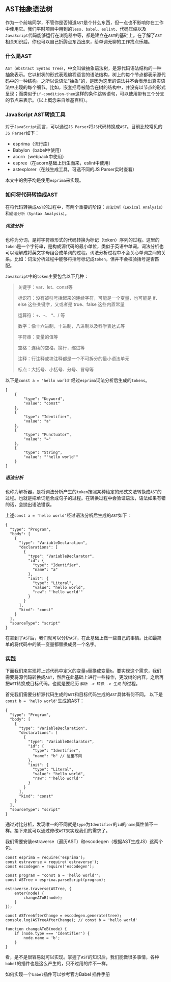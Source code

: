 ## AST抽象语法树

作为一个前端同学，不管你是否知道`AST`是个什么东西，但一点也不影响你在工作中使用它。我们平时项目中用到的`less`、`babel`、`eslint`、代码压缩以及`JavaScript`代码能够运行在浏览器中等，都是建立在`AST`的基础上。在了解了`AST`相关知识后，你也可以自己折腾点东西出来，给单调无聊的工作找点乐趣。

### 什么是AST

`AST（Abstract Syntax Tree）`，中文叫做抽象语法树，是源代码语法结构的一种抽象表示。它以树状的形式表现编程语言的语法结构，树上的每个节点都表示源代码中的一种结构。之所以说语法"抽象"的，是因为这里的语法并不会表示出真实语法中出现的每个细节。比如，嵌套括号被隐含在树的结构中，并没有以节点的形式呈现；而类似于`if-condition-then`这样的条件跳转语句，可以使用带有三个分支的节点来表示。（以上概念来自维基百科）。

### JavaScript AST转换工具

对于`JavaScript`而言，可以通过`JS Parser`将`JS`代码转换成`AST`。目前比较常见的`JS Parser`如下：

- esprima（流行库）
- Babylon（babel中使用）
- acorn（webpack中使用）
- espree（在acorn基础上衍生而来，eslint中使用）
- astexplorer（在线生成工具，可选不同的JS Parser实时查看）

本文中的例子均是使用`esprima`来实现。

### 如何将代码转换成AST

在将代码转换成`AST`的过程中，有两个重要的阶段：`词法分析（Lexical Analysis）`和`语法分析（Syntax Analysis）`。

##### 词法分析

也称为分词，是将字符串形式的代码转换为标记（token）序列的过程。这里的`token`是一个字符串，是构成源代码的最小单位，类似于英语中单词。词法分析也可以理解成将英文字母组合成单词的过程。词法分析过程中不会关心单词之间的关系。比如：词法分析过程中能够将括号标记成`token`，但并不会校验括号是否匹配。

`JavaScript`中的`token`主要包含以下几种：

> 关键字：var、let、const等
>
> 标识符：没有被引号括起来的连续字符，可能是一个变量，也可能是 if、else 这些关键字，又或者是 true、false 这些内置常量
>
> 运算符：+、-、 *、/ 等
>
> 数字：像十六进制，十进制，八进制以及科学表达式等
>
> 字符串：变量的值等
>
> 空格：连续的空格，换行，缩进等
>
> 注释：行注释或块注释都是一个不可拆分的最小语法单元
>
> 标点：大括号、小括号、分号、冒号等

以下是`const a = 'hello world'`经过`esprima`词法分析后生成的`tokens`。

```
[
    {
        "type": "Keyword",
        "value": "const"
    },
    {
        "type": "Identifier",
        "value": "a"
    },
    {
        "type": "Punctuator",
        "value": "="
    },
    {
        "type": "String",
        "value": "'hello world'"
    }
]
```

##### 语法分析

也称为解析器，是将词法分析产生的`token`按照某种给定的形式文法转换成`AST`的过程。也就是把单词组合成句子的过程。在转换过程中会验证语法，语法如果有错的话，会抛出语法错误。

上述`const a = 'hello world'`经过语法分析后生成的`AST`如下：

```
{
  "type": "Program",
  "body": [
    {
      "type": "VariableDeclaration",
      "declarations": [
        {
          "type": "VariableDeclarator",
          "id": {
            "type": "Identifier",
            "name": "a"
          },
          "init": {
            "type": "Literal",
            "value": "hello world",
            "raw": "'hello world'"
          }
        }
      ],
      "kind": "const"
    }
  ],
  "sourceType": "script"
}
```

在拿到了`AST`后，我们就可以分析`AST`，在此基础上做一些自己的事情。比如最简单的将代码中的某一变量都替换成另一个名字。

### 实践

下面我们来实现将上述代码中定义的变量`a`替换成变量`b`。要实现这个需求，我们需要将源代码转换成`AST`，然后在此基础上进行一些操作，更改树的内容，之后再把`AST`转换成目标代码。也就是要经历 `解析 -> 转换 -> 生成` 的过程。

首先我们需要分析源代码生成的`AST`和目标代码生成的`AST`具体有何不同。
以下是`const b = 'hello world'`生成的AST：

```
{
  "type": "Program",
  "body": [
    {
      "type": "VariableDeclaration",
      "declarations": [
        {
          "type": "VariableDeclarator",
          "id": {
            "type": "Identifier",
            "name": "b" // 这里不同
          },
          "init": {
            "type": "Literal",
            "value": "hello world",
            "raw": "'hello world'"
          }
        }
      ],
      "kind": "const"
    }
  ],
  "sourceType": "script"
}
```

通过对比分析，发现唯一的不同就是`type`为`Identifier`的`id`的`name`属性值不一样。接下来就可以通过修改`AST`来实现我们的需求了。

我们需要安装estraverse（遍历AST）和escodegen（根据AST生成JS）这两个包。

```
const esprima = require('esprima');
const estraverse = require('estraverse');
const escodegen = require('escodegen');

const program = "const a = 'hello world'";
const ASTree = esprima.parseScript(program);

estraverse.traverse(ASTree, {
    enter(node) {
        changeAToB(node);
    }
});

const ASTreeAfterChange = escodegen.generate(tree);
console.log(ASTreeAfterChange); // const b = 'hello world'

function changeAToB(node) {
    if (node.type === 'Identifier') {
        node.name = 'b';
    }
}
```

看，是不是很容易就可以实现。掌握了`AST`的知识后，我们能做很多事情，各种`babel`的插件也是这么产生的，只不过用的库不一样。

如何实现一个`babel`插件可以参考官方Babel 插件手册

